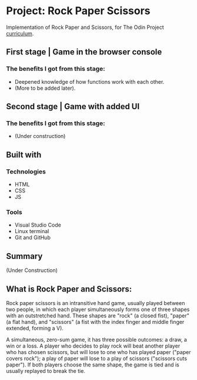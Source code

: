 # Project: Rock Paper Scissors

Implementation of Rock Paper and Scissors, for The Odin Project [curriculum](https://www.theodinproject.com/lessons/foundations-rock-paper-scissors).

## First stage | Game in the browser console

### The benefits I got from this stage:
+ Deepened knowledge of how functions work with each other.
+ (More to be added later).

## Second stage | Game with added UI
### The benefits I got from this stage:
+ (Under construction)

## Built with
### Technologies
+ HTML
+ CSS
+ JS

### Tools
+ Visual Studio Code
+ Linux terminal
+ Git and GitHub

## Summary
(Under Construction)

## What is Rock Paper and Scissors:

Rock paper scissors is an intransitive hand game, usually played between two people, in which each player simultaneously forms one of three shapes with an outstretched hand. These shapes are "rock" (a closed fist), "paper" (a flat hand), and "scissors" (a fist with the index finger and middle finger extended, forming a V). 

A simultaneous, zero-sum game, it has three possible outcomes: a draw, a win or a loss. A player who decides to play rock will beat another player who has chosen scissors, but will lose to one who has played paper ("paper covers rock"); a play of paper will lose to a play of scissors ("scissors cuts paper"). If both players choose the same shape, the game is tied and is usually replayed to break the tie.


